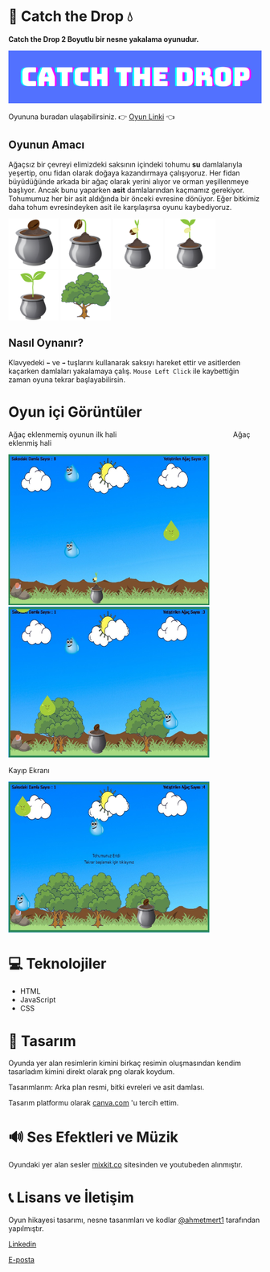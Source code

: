 #  🌱 Catch the Drop 💧

<b>Catch the Drop 2 Boyutlu bir nesne yakalama oyunudur.</b>

<img src="CATCH THE DROP.png">

Oyununa buradan ulaşabilirsiniz. 👉 [Oyun Linki](https://ahmetmert1.github.io/Catch-the-Drop/) 👈

## Oyunun Amacı
Ağaçsız bir çevreyi elimizdeki saksının içindeki tohumu <b>su</b> damlalarıyla yeşertip, onu fidan olarak doğaya kazandırmaya çalışıyoruz.
Her fidan büyüdüğünde arkada bir ağaç olarak yerini alıyor ve orman yeşillenmeye başlıyor.
Ancak bunu yaparken <b>asit</b> damlalarından kaçmamız gerekiyor. Tohumumuz her bir asit aldığında bir önceki evresine dönüyor.
Eğer bitkimiz daha tohum evresindeyken asit ile karşılaşırsa oyunu kaybediyoruz.

<img src="images/bitki1.png" width="100" height="100"> <img src="images/bitki2.png" width="100" height="100"> <img src="images/bitki3.png" width="100" height="100"> <img src="images/bitki4.png" width="100" height="100"> <img src="images/bitki5.png" width="100" height="100"> <img src="images/agac.png" width="100" height="100">

## Nasıl Oynanır?
Klavyedeki `⬅️` ve `➡️` tuşlarını kullanarak saksıyı hareket ettir ve asitlerden kaçarken damlaları yakalamaya çalış.
`Mouse Left Click` ile kaybettiğin zaman oyuna tekrar başlayabilirsin.

# Oyun içi Görüntüler
Ağaç eklenmemiş oyunun ilk hali &emsp;&emsp;&emsp;&emsp;&emsp;&emsp;&emsp;&emsp;&emsp;&emsp;&emsp;&emsp;&emsp;&emsp;&emsp;&emsp;     Ağaç eklenmiş hali

<img src="oyunicigoruntuler/ilkhali2.jpeg"  width="400" height="300">   <img src="oyunicigoruntuler/agacEklenmis2.jpeg"  width="400" height="300">

Kayıp Ekranı

<img src="oyunicigoruntuler/kaybettiniz2.jpeg" width="400" height="300">

 
# 💻 Teknolojiler 
- HTML 
- JavaScript 
- CSS


# 🎨 Tasarım 
Oyunda yer alan resimlerin kimini birkaç resimin oluşmasından kendim tasarladım kimini direkt olarak png olarak koydum.

Tasarımlarım: Arka plan resmi, bitki evreleri ve asit damlası.

Tasarım platformu olarak [canva.com](https://www.canva.com/) 'u tercih ettim.

# 🔊 Ses Efektleri ve Müzik 
Oyundaki yer alan sesler [mixkit.co](https://mixkit.co/) sitesinden ve youtubeden alınmıştır.


# 📞 Lisans ve İletişim
Oyun hikayesi tasarımı, nesne tasarımları ve kodlar  [@ahmetmert1](https://github.com/ahmetmert1) tarafından yapılmıştır. 

[Linkedin](www.linkedin.com/in/ahmet-mert-öz)

[E-posta](ahmetmertoz11@gmail.com)
